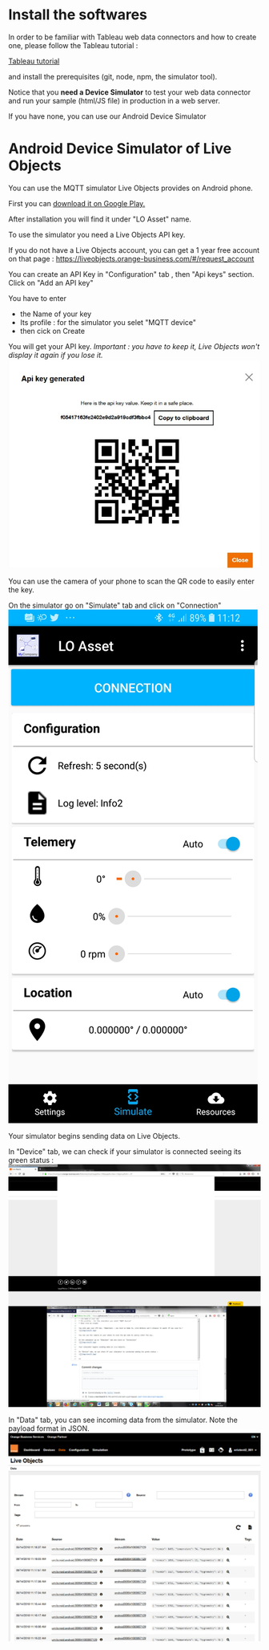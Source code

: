 # Install the softwares #
In order to be familiar with Tableau web data connectors and how to create one, please follow the Tableau tutorial :

[Tableau tutorial](http://tableau.github.io/webdataconnector/docs/)

and install the prerequisites (git, node, npm, the simulator tool).

Notice that you **need a Device Simulator** to test your web data connector and run your sample (html/JS file) in production in a web server.

If you have none, you can use our Android Device Simulator

# Android Device Simulator of Live Objects #

You can use the MQTT simulator Live Objects provides on Android phone.

First you can [download it on Google Play.](https://play.google.com/store/apps/details?id=com.orange.lo.assetdemo)

After installation you will find it under "LO Asset" name.

To use the simulator you need a Live Objects API key.

If you do not have a Live Objects account, you can get a 1 year free account on that page : https://liveobjects.orange-business.com/#/request_account

You can create an API Key in "Configuration" tab , then "Api keys" section.
Click on "Add an API key"

You have to enter 
* the Name of your key
* Its profile : for the simulator you selet "MQTT device"
* then cick on Create

You will get your API key. *Important : you have to keep it, Live Objects won't display it again if you lose it.*
![](img/simul1.jpg)

You can use the camera of your phone to scan the QR code to easily enter the key.

On the simulator go on "Simulate" tab and click on "Connection"
![](img/simul2.jpg)

Your simulator begins sending data on Live Objects.

In "Device" tab, we can check if your simulator is connected seeing its green status :
![](img/simul3.jpg)

In "Data" tab, you can see incoming data from the simulator. Note the payload format in JSON.
![](img/simul4.jpg)

